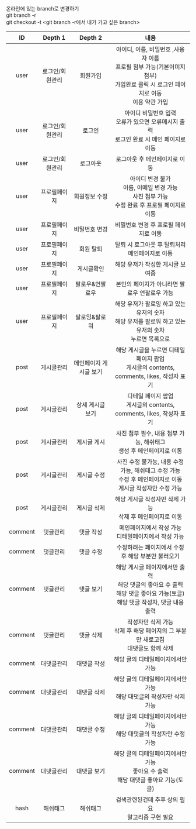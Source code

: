온라인에 있는 branch로 변경하기<br>
git branch -r<br>
git checkout -t <git branch -r에서 내가 가고 싶은 branch> 

|ID|Depth 1|Depth 2|내용|
|:--:|:--:|:--:|:--:|
|user|로그인/회원관리|회원가입|아이디, 이름, 비밀번호 ,사용자 이름<br>프로필 첨부 가능(기본이미지 첨부)<br>가입완료 클릭 시 로그인 페이지로 이동<br>이용 약관 가입|
|user|로그인/회원관리|로그인|아이디 비밀번호 입력<br>오류가 있으면 오류메시지 출력<br>로그인 완료 시 메인 페이지로 이동|
|user|로그인/회원관리|로그아웃|로그아웃 후 메인페이지로 이동|
|user|프로필페이지|회원정보 수정|아이디 변경 불가<br>이름, 이메일 변경 가능<br>사진 첨부 가능<br>수정 완료 후 프로필 페이지로 이동|
|user|프로필페이지|비밀번호 변경|비밀번호 변경 후 프로필 페이지로 이동|
|user|프로필페이지|회원 탈퇴|탈퇴 시 로그아웃 후 탈퇴처리 메인페이지로 이동|
|user|프로필페이지|게시글확인|해당 유저가 작성한 게시글 보여줌|
|user|프로필페이지|팔로우&언팔로우|본인의 페이지가 아니라면 팔로우 언팔로우 가능|
|user|프로필페이지|팔로잉&팔로워|해당 유저가 팔로잉 하고 있는 유저의 숫자<br>해당 유저를 팔로워 하고 있는 유저의 숫자<br>누르면 목록으로|
|post|게시글관리|메인페이지 게시글 보기|해당 게시글을 누르면 디테일 페이지 팝업<br>게시글의 contents, comments, likes, 작성자 표기|
|post|게시글관리|상세 게시글 보기|디테일 페이지 팝업<br>게시글의 contents, comments, likes, 작성자 표기|
|post|게시글관리|게시글 게시|사진 첨부 필수, 내용 첨부 가능, 해쉬태그<br>생성 후 메인페이지로 이동|
|post|게시글관리|게시글 수정|사진 수정 불가능, 내용 수정 가능, 해쉬태그 수정 가능<br>수정 후 메인페이지로 이동<br>게시글 작성자만 수정 가능|
|post|게시글관리|게시글 삭제|해당 게시글 작성자만 삭제 가능<br>삭제 후 메인페이지로 이동|
|comment|댓글관리|댓글 작성|메인페이지에서 작성 가능<br>디테일페이지에서 작성 가능|
|comment|댓글관리|댓글 수정|수정하려는 페이지에서 수정 후 해당 부분만 불러오기|
|comment|댓글관리|댓글 보기|해당 게시글 페이지에서만 출력<br>해당 댓글의 좋아요 수 출력<br>해당 댓글 좋아요 가능(토글)<br>해당 댓글 작성자, 댓글 내용 출력|
|comment|댓글관리|댓글 삭제|작성자만 삭제 가능<br>삭제 후 해당 페이지의 그 부분만 새로고침<br>대댓글도 함께 삭제|
|comment|대댓글관리|대댓글 작성|해당 글의 디테일페이지에서만 가능|
|comment|대댓글관리|대댓글 삭제|해당 글의 디테일페이지에서만 가능<br>해당 대댓글의 작성자만 삭제 가능|
|comment|대댓글관리|대댓글 수정|해당 글의 디테일페이지에서만 가능<br>해당 대댓글의 작성자만 수정 가능|
|comment|대댓글관리|대댓글 보기|해당 글의 디테일페이지에서만 가능<br>좋아요 수 출력<br>해당 대댓글 좋아요 기능(토글)|
|hash|해쉬태그|해쉬태그|검색관련된건데 추후 상의 필요<br>알고리즘 구현 필요|
